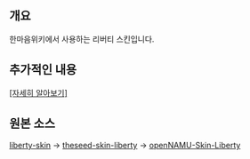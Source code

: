 ## 개요
한마음위키에서 사용하는 리버티 스킨입니다.

## 추가적인 내용
[[자세히 알아보기]](https://onemind.gwto.cc/w/한마음위키%2FLiberty)

## 원본 소스
[liberty-skin](https://github.com/librewiki/liberty-skin) → [theseed-skin-liberty](https://github.com/namu-theseed/theseed-skin-liberty) → [openNAMU-Skin-Liberty](https://github.com/openNAMU/openNAMU-Skin-Liberty)
